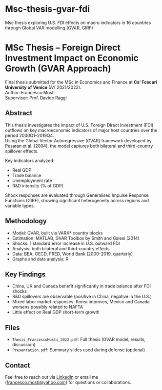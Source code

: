 # Msc-thesis-gvar-fdi
Msc thesis exploring U.S. FDI effects on macro indicators in 16 countries through Global VAR modelling (GVAR, GIRF)

# MSc Thesis – Foreign Direct Investment Impact on Economic Growth (GVAR Approach)

Final thesis submitted for the MSc in Economics and Finance at **Ca’ Foscari University of Venice** (AY 2021/2022).  
Author: Francesco Mosti  
Supervisor: Prof. Davide Raggi

## Abstract

This thesis investigates the impact of U.S. Foreign Direct Investment (FDI) outflows on key macroeconomic indicators of major host countries over the period 2000Q1–2019Q4.  
Using the Global Vector Autoregressive (GVAR) framework developed by Pesaran et al. (2004), the model captures both bilateral and third-country spillover effects.

Key indicators analyzed:
- Real GDP
- Trade balance
- Unemployment rate
- R&D intensity (% of GDP)

Shock responses are evaluated through Generalised Impulse Response Functions (GIRF), showing significant heterogeneity across regions and variable types.

## Methodology

- Model: GVAR, built via VARX* country blocks
- Estimation: MATLAB, GVAR Toolbox by Smith and Galesi (2014)
- Shocks: 1 standard error increase in U.S. outward FDI
- Analysis: both bilateral and third-country effects
- Data: BEA, OECD, FRED, World Bank (2000–2019, quarterly)
- Graphs and data analysis: R

## Key Findings

- China, UK and Canada benefit significantly in trade balance after FDI shocks
- R&D spillovers are observable (positive in China, negative in the U.S.)
- Mixed labor market responses: Korea improves, Mexico and Canada worsens possibly related to NAFTA
- Little effect on Real GDP short-term growth

## Files

- `Thesis_FrancescoMosti_2022.pdf`: Full thesis (GVAR model, results, discussion)
- `Presentation.pdf`: Summary slides used during defense (optional)

## Contact

Feel free to reach out via [LinkedIn]([https://www.linkedin.com/in/francescomosti](https://www.linkedin.com/in/francesco-mosti-2803121a3/)) or email me (francesco.mosti@yahoo.com) for questions or collaborations.

